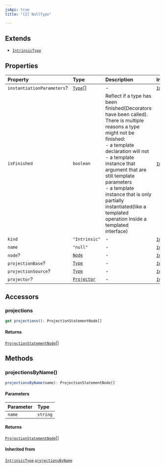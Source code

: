 ```yaml
---
jsApi: true
title: "[I] NullType"

---
```

## Extends

- [`IntrinsicType`](IntrinsicType.md)

## Properties

| Property | Type | Description | Inheritance |
| :------ | :------ | :------ | :------ |
| `instantiationParameters`? | [`Type`](../type-aliases/Type.md)[] | - | [`IntrinsicType`](IntrinsicType.md).`instantiationParameters` |
| `isFinished` | `boolean` | Reflect if a type has been finished(Decorators have been called).<br />There is multiple reasons a type might not be finished:<br />- a template declaration will not<br />- a template instance that argument that are still template parameters<br />- a template instance that is only partially instantiated(like a templated operation inside a templated interface) | [`IntrinsicType`](IntrinsicType.md).`isFinished` |
| `kind` | `"Intrinsic"` | - | [`IntrinsicType`](IntrinsicType.md).`kind` |
| `name` | `"null"` | - | [`IntrinsicType`](IntrinsicType.md).`name` |
| `node`? | [`Node`](../type-aliases/Node.md) | - | [`IntrinsicType`](IntrinsicType.md).`node` |
| `projectionBase`? | [`Type`](../type-aliases/Type.md) | - | [`IntrinsicType`](IntrinsicType.md).`projectionBase` |
| `projectionSource`? | [`Type`](../type-aliases/Type.md) | - | [`IntrinsicType`](IntrinsicType.md).`projectionSource` |
| `projector`? | [`Projector`](Projector.md) | - | [`IntrinsicType`](IntrinsicType.md).`projector` |

## Accessors

### projections

```ts
get projections(): ProjectionStatementNode[]
```

#### Returns

[`ProjectionStatementNode`](ProjectionStatementNode.md)[]

## Methods

### projectionsByName()

```ts
projectionsByName(name): ProjectionStatementNode[]
```

#### Parameters

| Parameter | Type |
| :------ | :------ |
| `name` | `string` |

#### Returns

[`ProjectionStatementNode`](ProjectionStatementNode.md)[]

#### Inherited from

[`IntrinsicType`](IntrinsicType.md).[`projectionsByName`](IntrinsicType.md#projectionsbyname)
